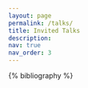```yaml
---
layout: page
permalink: /talks/
title: Invited Talks
description: 
nav: true
nav_order: 3
---
```


<div class="publications">
    {% bibliography %}
</div>
